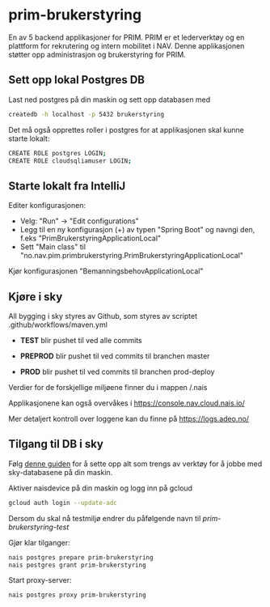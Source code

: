 # prim-brukerstyring
En av 5 backend applikasjoner for PRIM. PRIM er et lederverktøy og en plattform for rekrutering og intern mobilitet i NAV. Denne applikasjonen støtter opp administrasjon og brukerstyring for PRIM.

## Sett opp lokal Postgres DB
Last ned postgres på din maskin og sett opp databasen med
```bash
createdb -h localhost -p 5432 brukerstyring
```

Det må også opprettes roller i postgres for at applikasjonen skal kunne starte lokalt:
```bash
CREATE ROLE postgres LOGIN;
CREATE ROLE cloudsqliamuser LOGIN;
```

## Starte lokalt fra IntelliJ
Editer konfigurasjonen:
- Velg: "Run" -> "Edit configurations"
- Legg til en ny konfigurasjon (+) av typen "Spring Boot" og navngi den, f.eks "PrimBrukerstyringApplicationLocal"
- Sett "Main class" til "no.nav.pim.primbrukerstyring.PrimBrukerstyringApplicationLocal"

Kjør konfigurasjonen "BemanningsbehovApplicationLocal"

## Kjøre i sky
All bygging i sky styres av Github, som styres av scriptet .github/workflows/maven.yml

- **TEST** blir pushet til ved alle commits

- **PREPROD** blir pushet til ved commits til branchen master

- **PROD** blir pushet til ved commits til branchen prod-deploy

Verdier for de forskjellige miljøene finner du i mappen /.nais

Applikasjonene kan også overvåkes i https://console.nav.cloud.nais.io/

Mer detaljert kontroll over loggene kan du finne på https://logs.adeo.no/

## Tilgang til DB i sky
Følg [denne guiden](https://docs.nais.io/how-to-guides/command-line-access/setup/) for å sette opp alt som trengs av verktøy for å jobbe med sky-databasene på din maskin.

Aktiver naisdevice på din maskin og logg inn på gcloud
```bash
gcloud auth login --update-adc
```
Dersom du skal nå testmiljø endrer du påfølgende navn til _prim-brukerstyring-test_

Gjør klar tilganger:
```bash
nais postgres prepare prim-brukerstyring
nais postgres grant prim-brukerstyring
```
Start proxy-server:
```bash
nais postgres proxy prim-brukerstyring
```
